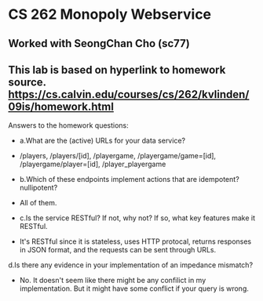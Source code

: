 # CS 262 Monopoly Webservice

Worked with SeongChan Cho (sc77)
-------------------------------------------------------------------------

This lab is based on hyperlink to homework source.
https://cs.calvin.edu/courses/cs/262/kvlinden/09is/homework.html
-------------------------------------------------------------------------

Answers to the homework questions:
- a.What are the (active) URLs for your data service?
- /players, /players/[id], /playergame, /playergame/game=[id], /playergame/player=[id], /player_playergame


- b.Which of these endpoints implement actions that are idempotent? nullipotent?
- All of them.


- c.Is the service RESTful? If not, why not? If so, what key features make it RESTful.
- It's RESTful since it is stateless, uses HTTP protocal, returns responses in JSON format, and the requests can be sent through URLs.


d.Is there any evidence in your implementation of an impedance mismatch?
- No. It doesn't seem like there might be any confilict in my implementation. But it might have some conflict if your query is wrong.


